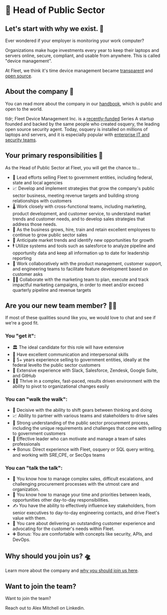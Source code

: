 # 🐋 Head of Public Sector

## Let's start with why we exist. 📡

Ever wondered if your employer is monitoring your work computer?

Organizations make huge investments every year to keep their laptops and servers online, secure, compliant, and usable from anywhere. This is called "device management".

At Fleet, we think it's time device management became [transparent](https://fleetdm.com/transparency) and [open source](https://fleetdm.com/handbook/company#open-source).


## About the company 🌈

You can read more about the company in our [handbook](https://fleetdm.com/handbook/company), which is public and open to the world.

tldr; Fleet Device Management Inc. is a [recently-funded](https://techcrunch.com/2022/04/28/fleet-nabs-20m-to-enable-enterprises-to-manage-their-devices/) Series A startup founded and backed by the same people who created osquery, the leading open source security agent. Today, osquery is installed on millions of laptops and servers, and it is especially popular with [enterprise IT and security teams](https://www.linuxfoundation.org/press/press-release/the-linux-foundation-announces-intent-to-form-new-foundation-to-support-osquery-community).


## Your primary responsibilities 🔭

As the Head of Public Sector at Fleet, you will get the chance to…

- 🤝 Lead efforts selling Fleet to government entities, including federal, state and local agencies
- 📈 Develop and implement strategies that grow the company's public sector business, meeting revenue targets and building strong relationships with customers
- 🌡️ Work closely with cross-functional teams, including marketing, product development, and customer service, to understand market trends and customer needs, and to develop sales strategies that address those needs.
- 🥇 As the business grows, hire, train and retain excellent employees to continue to grow public sector sales
- 🤔 Anticipate market trends and identify new opportunities for growth
- 🕴️ Utilize systems and tools such as salesforce to analyze pipeline and opportunity data and keep all information up to date for leadership reporting
- 🚀 Work collaboratively with the product management, customer support, and engineering teams to facilitate feature development based on customer asks
- 🧑‍💻 Collaborate with the marketing team to plan, execute and track impactful marketing campaigns, in order to meet and/or exceed quarterly pipeline and revenue targets

## Are you our new team member? 🧑‍🚀

If most of these qualities sound like you, we would love to chat and see if we're a good fit.

### You "get it":

- 🏛 The ideal candidate for this role will have extensive 
- 📣 Have excellent communication and interpersonal skills
- 🦉 5+ years experience selling to government entities, ideally at the federal levelto the public sector customers
- 🧪 Extensive experience with Slack, Salesforce, Zendesk, Google Suite, and GitHub
- 🧑‍💻 Thrive in a complex, fast-paced, results driven environment with the ability to pivot to organizational changes easily

### You can "walk the walk":

- 🤝 Decisive with the ability to shift gears between thinking and doing
- 📈 Ability to partner with various teams and stakeholders to drive sales
- 👀 Strong understanding of the public sector procurement process, including the unique requirements and challenges that come with selling to government customers
- 🥇 Effective leader who can motivate and manage a team of sales professionals
- ➕ Bonus: Direct experience with Fleet, osquery or SQL query writing, and working with SRE,CPE, or SecOps teams

### You can "talk the talk":

- 💭 You know how to manage complex sales, difficult escalations, and challenging procurement processes with the utmost care and organization.
- 💖 You know how to manage your time and priorities between leads, opportunities other day-to-day responsibilities.
- ✍ You have the ability to effectively influence key stakeholders, from senior executives to day-to-day engineering contacts, and drive Fleet's value with them.
- 🧬 You care about delivering an outstanding customer experience and advocating for the customer's needs within Fleet.
- ➕ Bonus: You are comfortable with concepts like security, APIs, and DevOps.

## Why should you join us? 🛸

Learn more about the company and [why you should join us here](https://fleetdm.com/handbook/company#is-it-any-good).


## Want to join the team?

Want to join the team?

Reach out to Alex Mitchell on Linkedin.

<meta name="maintainedBy" value="mikermcneil">
